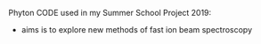 Phyton CODE used in my Summer School Project 2019:

- aims is to explore new methods of fast ion beam spectroscopy

